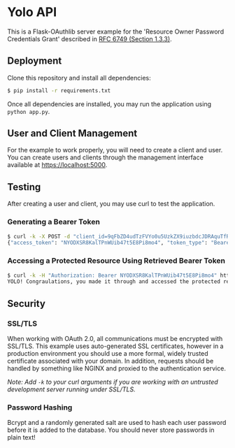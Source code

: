 # Yolo API

This is a Flask-OAuthlib server example for the 'Resource Owner Password Credentials Grant' described in [RFC 6749 (Section 1.3.3)](http://tools.ietf.org/html/rfc6749#section-1.3.3).

## Deployment

Clone this repository and install all dependencies:

```bash
$ pip install -r requirements.txt
```

Once all dependencies are installed, you may run the application using `python app.py`.

## User and Client Management

For the example to work properly, you will need to create a client and user. You can create users and clients through the management interface available at [https://localhost:5000](https://localhost:5000).

## Testing

After creating a user and client, you may use curl to test the application.



### Generating a Bearer Token

```bash
$ curl -k -X POST -d "client_id=9qFbZD4udTzFVYo0u5UzkZX9iuzbdcJDRAquTfRk&grant_type=password&username=jonas&password=pass" https://localhost:5000/oauth/token
{"access_token": "NYODXSR8KalTPnWUib47t5E8Pi8mo4", "token_type": "Bearer", "refresh_token": "s6L6OPL2bnKSRSbgQM3g0wbFkJB4ML", "scope": ""}
```

### Accessing a Protected Resource Using Retrieved Bearer Token

```bash
$ curl -k -H "Authorization: Bearer NYODXSR8KalTPnWUib47t5E8Pi8mo4" https://localhost:5000/yolo
YOLO! Congraulations, you made it through and accessed the protected resource!
```

## Security

### SSL/TLS
When working with OAuth 2.0, all communications must be encrypted with SSL/TLS. This example uses auto-generated SSL certificates, however in a production environment you should use a more formal, widely trusted certificate associated with your domain. In addition, requests should be handled by something like NGINX and proxied to the authentication service.

*Note: Add `-k` to your curl arguments if you are working with an untrusted development server running under SSL/TLS.*

### Password Hashing
Bcrypt and a randomly generated salt are used to hash each user password before it is added to the database. You should never store passwords in plain text! 

